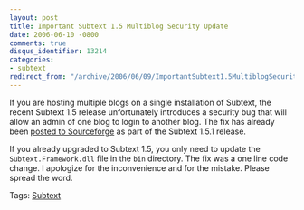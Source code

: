 ```yaml
---
layout: post
title: Important Subtext 1.5 Multiblog Security Update
date: 2006-06-10 -0800
comments: true
disqus_identifier: 13214
categories:
- subtext
redirect_from: "/archive/2006/06/09/ImportantSubtext1.5MultiblogSecurityUpdate.aspx/"
---
```


If you are hosting multiple blogs on a single installation of Subtext,
the recent Subtext 1.5 release unfortunately introduces a security bug
that will allow an admin of one blog to login to another blog. The fix
has already been [posted to
Sourceforge](http://sourceforge.net/project/showfiles.php?group_id=137896 "Subtext 1.5.1")
as part of the Subtext 1.5.1 release.

If you already upgraded to Subtext 1.5, you only need to update the
`Subtext.Framework.dll` file in the `bin` directory. The fix was a one
line code change. I apologize for the inconvenience and for the mistake.
Please spread the word.

Tags: [Subtext](https://haacked.com/tags/subtext/default.aspx)

